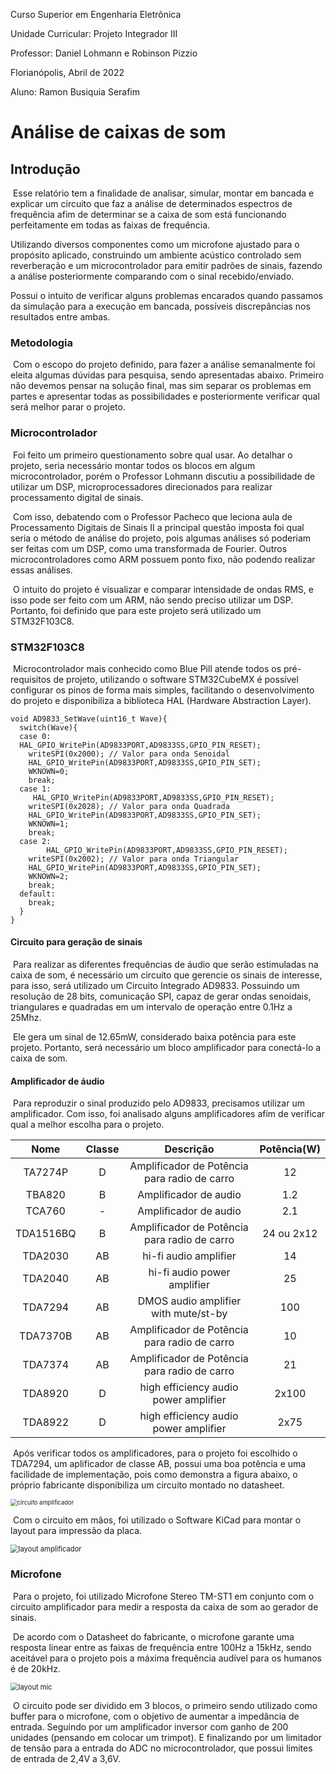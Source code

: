Curso Superior em Engenharia Eletrônica

Unidade Curricular: Projeto Integrador III

Professor: Daniel Lohmann e Robinson Pizzio

Florianópolis, Abril de 2022 

Aluno: Ramon Busiquia Serafim



# Análise de caixas de som



## Introdução

​		Esse relatório tem a finalidade de analisar, simular, montar em bancada e explicar um circuito que faz a análise de determinados espectros de frequência afim de determinar se a caixa de som está funcionando perfeitamente em todas as faixas de frequência.

Utilizando diversos componentes como um microfone ajustado para o propósito aplicado, construindo um ambiente acústico controlado sem reverberação e um microcontrolador para emitir padrões de sinais, fazendo a análise posteriormente comparando com o sinal recebido/enviado.

Possui o intuito de verificar alguns problemas encarados quando passamos da simulação para a execução em bancada, possíveis discrepâncias nos resultados entre ambas.



### Metodologia

​		Com o escopo do projeto definido, para fazer a análise semanalmente foi eleita algumas dúvidas para pesquisa, sendo apresentadas abaixo. Primeiro não devemos pensar na solução final, mas sim separar os problemas em partes e apresentar todas as possibilidades e posteriormente verificar qual será melhor parar o projeto.



### Microcontrolador

​		Foi feito um primeiro questionamento sobre qual usar. Ao detalhar o projeto, seria necessário montar todos os blocos em algum microcontrolador, porém o Professor Lohmann discutiu a possibilidade de utilizar um DSP, microprocessadores direcionados para realizar processamento digital de sinais. 

​		Com isso, debatendo com o Professor Pacheco que leciona aula de Processamento Digitais de Sinais II a principal questão imposta foi qual seria o método de análise do projeto, pois algumas análises só poderiam ser feitas com um DSP, como uma transformada de Fourier. Outros microcontroladores como ARM possuem ponto fixo, não podendo realizar essas análises.

​		O intuito do projeto é visualizar e comparar intensidade de ondas RMS, e isso pode ser feito com um ARM, não sendo preciso utilizar um DSP. Portanto, foi definido que para este projeto será utilizado um STM32F103C8.



### STM32F103C8 

​		Microcontrolador mais conhecido como Blue Pill atende todos os pré-requisitos de projeto, utilizando o software STM32CubeMX é possível configurar os pinos de forma mais simples, facilitando o desenvolvimento do projeto e disponibiliza a biblioteca HAL (Hardware Abstraction Layer).

```
void AD9833_SetWave(uint16_t Wave){
  switch(Wave){
  case 0:
  HAL_GPIO_WritePin(AD9833PORT,AD9833SS,GPIO_PIN_RESET);
    writeSPI(0x2000); // Valor para onda Senoidal
    HAL_GPIO_WritePin(AD9833PORT,AD9833SS,GPIO_PIN_SET);
    WKNOWN=0;
    break;
  case 1:
     HAL_GPIO_WritePin(AD9833PORT,AD9833SS,GPIO_PIN_RESET);
    writeSPI(0x2028); // Valor para onda Quadrada
    HAL_GPIO_WritePin(AD9833PORT,AD9833SS,GPIO_PIN_SET);
    WKNOWN=1;
    break;
  case 2:
        HAL_GPIO_WritePin(AD9833PORT,AD9833SS,GPIO_PIN_RESET);
    writeSPI(0x2002); // Valor para onda Triangular
    HAL_GPIO_WritePin(AD9833PORT,AD9833SS,GPIO_PIN_SET);
    WKNOWN=2;
    break;
  default:
    break;
  }
}
```



#### Circuito para geração de sinais

​		Para realizar as diferentes frequências de áudio que serão estimuladas na caixa de som, é necessário um circuito que gerencie os sinais de interesse, para isso, será utilizado um Circuito Integrado AD9833. Possuindo um resolução de 28 bits,  comunicação SPI, capaz de gerar ondas senoidais, triangulares e quadradas em um intervalo de operação entre 0.1Hz a 25Mhz.

​		Ele gera um sinal de 12.65mW, considerado baixa potência para este projeto. Portanto, será necessário um bloco amplificador para conectá-lo a caixa de som.

#### Amplificador de áudio

​		Para reproduzir o sinal produzido pelo AD9833, precisamos utilizar um amplificador. Com isso, foi analisado alguns amplificadores afim de verificar qual a melhor escolha para o projeto.

|   Nome    | Classe |                  Descrição                   | Potência(W) |
| :-------: | :----: | :------------------------------------------: | :---------: |
|  TA7274P  |   D    | Amplificador de Potência para radio de carro |     12      |
|  TBA820   |   B    |            Amplificador de audio             |     1.2     |
|  TCA760   |   -    |            Amplificador de audio             |     2.1     |
| TDA1516BQ |   B    | Amplificador de Potência para radio de carro | 24 ou 2x12  |
|  TDA2030  |   AB   |            hi-fi audio amplifier             |     14      |
|  TDA2040  |   AB   |         hi-fi audio power amplifier          |     25      |
|  TDA7294  |   AB   |     DMOS audio amplifier with mute/st-by     |     100     |
| TDA7370B  |   AB   | Amplificador de Potência para radio de carro |     10      |
|  TDA7374  |   AB   | Amplificador de Potência para radio de carro |     21      |
|  TDA8920  |   D    |    high efficiency audio power amplifier     |    2x100    |
|  TDA8922  |   D    |    high efficiency audio power amplifier     |    2x75     |

​		Após verificar todos os amplificadores, para o projeto foi escolhido o TDA7294, um aplificador de classe AB, possui uma boa potência e uma facilidade de implementação, pois como demonstra a figura abaixo, o próprio fabricante disponibiliza um circuito montado no datasheet.

<img src="C:\Users\ramon\Desktop\PI3\circuito amplificador.JPG" alt="circuito amplificador" style="zoom: 67%;" />

​		Com o circuito em mãos, foi utilizado o Software KiCad para montar o layout para impressão da placa.

<img src="C:\Users\ramon\Desktop\PI3\layout amplificador.JPG" alt="layout amplificador" style="zoom:80%;" />



### Microfone

​		Para o projeto, foi utilizado Microfone Stereo TM-ST1 em conjunto com o circuito amplificador para medir a resposta da caixa de som ao gerador de sinais.

​		De acordo com o Datasheet do fabricante, o microfone garante uma resposta linear entre as faixas de frequência entre 100Hz a 15kHz, sendo aceitável para o projeto pois a máxima frequência audível para os humanos é de 20kHz. 

<img src="C:\Users\ramon\Desktop\PI3\layout mic.JPG" alt="layout mic" style="zoom:80%;" />

​		O circuito pode ser dividido em 3 blocos, o primeiro sendo utilizado como buffer para o microfone, com o objetivo de aumentar a impedância de entrada. Seguindo por um amplificador inversor com ganho de 200 unidades (pensando em colocar um trimpot). E finalizando por um limitador de tensão para a entrada do ADC no microcontrolador, que possui limites de entrada de 2,4V a 3,6V.
